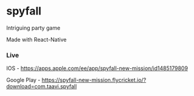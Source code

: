 # spyfall

Intriguing party game

Made with React-Native

### Live 

IOS - https://apps.apple.com/ee/app/spyfall-new-mission/id1485179809

Google Play - https://spyfall-new-mission.flycricket.io/?download=com.taavi.spyfall
